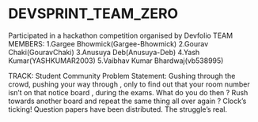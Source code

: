 # DEVSPRINT_TEAM_ZERO
Participated in a hackathon competition organised by Devfolio
TEAM MEMBERS:
        1.Gargee Bhowmick(Gargee-Bhowmick)
        2.Gourav Chaki(GouravChaki)
        3.Anusuya Deb(Anusuya-Deb)
        4.Yash Kumar(YASHKUMAR2003)
        5.Vaibhav Kumar Bhardwaj(vb538995)

TRACK: Student Community
Problem Statement:
Gushing through the crowd, pushing your way through , only to find out that your room number isn’t on that notice board , during the exams. What do you do then ? Rush towards another board and repeat the same thing all over again ? Clock’s ticking! Question papers have been distributed. The struggle’s real.
